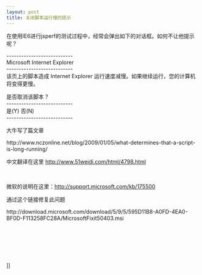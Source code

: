 ```yaml
---
layout: post
title: 关闭脚本运行慢的提示
---
```


<p>在使用IE6进行jsperf的测试过程中，经常会弹出如下的对话框。如何不让他提示呢？</p>
<p>---------------------------<br />Microsoft Internet Explorer<br />---------------------------<br />该页上的脚本造成 Internet Explorer 运行速度减慢。如果继续运行，您的计算机将变得更慢。</p>
<p>是否取消该脚本？<br />---------------------------<br />是(Y) 否(N) <br />---------------------------</p>
<p>大牛写了篇文章</p>
<p>http://www.nczonline.net/blog/2009/01/05/what-determines-that-a-script-is-long-running/</p>
<p>中文翻译在这里&nbsp;<a href="http://www.51weidi.com/html/4798.html">http://www.51weidi.com/html/4798.html</a></p>
<p>&nbsp;</p>
<p>微软的说明在这里：<a href="http://support.microsoft.com/kb/175500">http://support.microsoft.com/kb/175500</a></p>
<p>通过这个链接修复此问题</p>
<p>http://download.microsoft.com/download/5/9/5/595D11B8-A0FD-4EA0-BF0D-F113258FC28A/MicrosoftFixit50403.msi</p>
<p>&nbsp;</p>
<p>&nbsp;</p>
<p>&nbsp;</p>]]